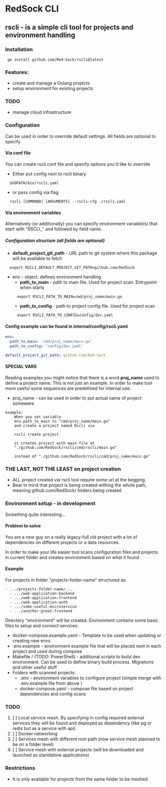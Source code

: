 # RedSock CLI
## rscli - is a simple cli tool for projects and environment handling

### Installation
``` shell
 go install github.com/Red-Sock/rscli@latest
 ```


### Features: 
  - create and manage a Golang projects
  - setup environment for existing projects

### TODO
 - manage cloud infrastructure

### Configuration
Can be used in order to override default settings. All fields are optional to specify

#### Via conf file
You can create rscli.conf file and specify options you'd like to override 
- Either put config next to rscli binary  
```
  $GOPATH/bin/rscli.yaml
```
- or pass config via flag 
```
  rscli [COMMAND] [ARGUMENTS] --rscli-cfg ./rscli.yaml
```

#### Via environment variables
Alternatively (or additionally) you can specify environment variable(s)
that start with "RSCLI_" and followed by field name.

##### Configuration structure (all fields are optional)
- **default_project_git_path** - URL path to git system where this package will be available to fetch
```shell
  export RSCLI_DEFAULT_PROJECT_GIT_PATH=github.com/RedSock
```
- env - object. defines environment handling
  - **path_to_main** - path to main file. Used for project scan. Entrypoint when starts
  ```shell
    export RSCLI_PATH_TO_MAIN=cmd/proj_name/main.go
  ```
  - **path_to_config** - path to project config file. Used for project scan 
  ```shell
    export RSCLI_PATH_TO_CONFIG=config/dev.yaml
  ```

#### Config example can be found in internal/config/rscli.yaml
```yaml
env:
  path_to_main: 'cmd/proj_name/main.go'
  path_to_config: 'config/dev.yaml'

default_project_git_path: github.com/Red-Sock
```
#### SPECIAL VARS
Reading examples you might notice that there is a word **proj_name** used to define a project name. 
This is not just an example. In order to make tool more useful some sequences are predefined for internal use.
- proj_name - can be used in order to put actual name of project somewere
```text
example: 
    When you set variable 
    env.path_to_main to "cmd/proj_name/main.go" 
    and create a project named Rscli via 
    
    rscli create project
    
    it creates project with main file at
    "./github.com/RedSock/rscli/cmd/rscli/main.go"
    
    instead of "./github.com/RedSock/rscli/cmd/proj_name/main.go"
```
### THE LAST, NOT THE LEAST on project creation
- ALL project created via rscli tool require some url at the begging.
- Bear in mind that project is being created withing the whole path, meaning github.com/RedSock/ folders being created


### Environment setup - in development
Something quite interesting...
#### Problem to solve
You are a new guy on a really legacy-full old project with a lot of dependencies on different projects or a data resources.

In order to make your life easier tool scans configuration files 
and projects in current folder and creates environment based on 
what it found
#### Example 
For projects in folder "projects-folder-name" structured as:

```
- .../projects-folder-name/...
  - .../web-application-backend
  - .../web-application-frontend
  - .../web-application-auth
  - .../some-useful-microservice
  - .../another-great-frontend
```
Directory "environment" will be created. 
Environment contains some basic files to setup and connect services:
- docker-compose.example.yaml - Template to be used when updating or creating new envs
- .env.example - environment example file that will be placed next in each project and used during compose
- Makefile / (TODO: PowerShell) - additional scripts to build dev environment. Can be used to define binary build process. 
Migrations and other useful stuff
- Folders with scanned projects:
  - .env - environment variables to configure project (simple merge with .env.example file from above )
  - docker-compose.yaml - compose file based on project dependencies and config scans 
### TODO
  1. [ ]   Local service mesh.
     By specifying in config required external services 
     they will be found and deployed as dependency 
     (like pg or redis but as a service with api)
  2. [ ] Docker networking
  3. [ ] Services mesh with different root path (now service mesh planned to be on a folder level)
  4. [ ] Service mesh with external projects (will be downloaded and launched as standalone applications) 
### Restrictions
- It is only available for projects from the same folder to be meshed
